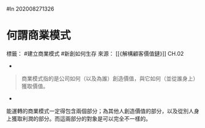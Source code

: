 #ln 202008271326
# 何謂商業模式
標籤： #建立商業模式 #新創如何生存
來源： [[《解構顧客價值鏈》]] CH.02

-

>商業模式指的是公司如何（以及為誰）創造價值，與它如何（並從誰身上）獲取價值。

-

能運轉的商業模式一定得包含兩個部分；為其他人創造價值的部分，以及從別人身上獲取利潤的部分。而這兩部分的對象是可以完全不一樣的。